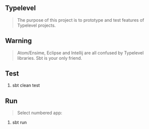 Typelevel
---------
>The purpose of this project is to prototype and test features of Typelevel projects.

Warning
-------
>Atom/Ensime, Eclipse and Intellij are all confused by Typelevel libraries. Sbt is your only friend.

Test
----
1. sbt clean test

Run
---
>Select numbered app:

1. sbt run